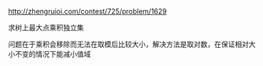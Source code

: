 http://zhengruioi.com/contest/725/problem/1629

求树上最大点乘积独立集

问题在于乘积会移除而无法在取模后比较大小，解决方法是取对数，在保证相对大小不变的情况下能减小值域



